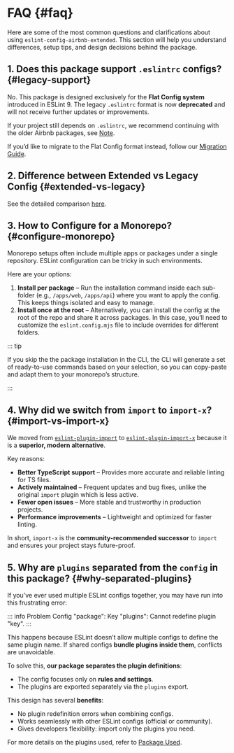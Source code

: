 # FAQ {#faq}

Here are some of the most common questions and clarifications about using `eslint-config-airbnb-extended`. This section will help you understand differences, setup tips, and design decisions behind the package.


## 1. Does this package support `.eslintrc` configs? {#legacy-support}

No. This package is designed exclusively for the **Flat Config system** introduced in ESLint 9.
The legacy `.eslintrc` format is now **deprecated** and will not receive further updates or improvements.

If your project still depends on `.eslintrc`, we recommend continuing with the older Airbnb packages, see [Note](../guide/getting-started#note).

If you’d like to migrate to the Flat Config format instead, follow our [Migration Guide](../guide/migration).

## 2. Difference between Extended vs Legacy Config {#extended-vs-legacy}

See the detailed comparison [here](./extended-vs-legacy).

## 3. How to Configure for a Monorepo? {#configure-monorepo}

Monorepo setups often include multiple apps or packages under a single repository. ESLint configuration can be tricky in such environments.

Here are your options:

1. **Install per package** – Run the installation command inside each sub-folder (e.g., `/apps/web`, `/apps/api`) where you want to apply the config. This keeps things isolated and easy to manage.
2. **Install once at the root** – Alternatively, you can install the config at the root of the repo and share it across packages. In this case, you’ll need to customize the `eslint.config.mjs` file to include overrides for different folders.

::: tip

If you skip the the package installation in the CLI, the CLI will generate a set of ready-to-use commands based on your selection, so you can copy-paste and adapt them to your monorepo’s structure.

:::

## 4. Why did we switch from `import` to `import-x`? {#import-vs-import-x}

We moved from [`eslint-plugin-import`](https://www.npmjs.com/package/eslint-plugin-import) to [`eslint-plugin-import-x`](https://www.npmjs.com/package/eslint-plugin-import-x) because it is a **superior, modern alternative**.

Key reasons:

* **Better TypeScript support** – Provides more accurate and reliable linting for TS files.
* **Actively maintained** – Frequent updates and bug fixes, unlike the original `import` plugin which is less active.
* **Fewer open issues** – More stable and trustworthy in production projects.
* **Performance improvements** – Lightweight and optimized for faster linting.

In short, `import-x` is the **community-recommended successor** to `import` and ensures your project stays future-proof.

## 5. Why are `plugins` separated from the `config` in this package? {#why-separated-plugins}

If you’ve ever used multiple ESLint configs together, you may have run into this frustrating error:

::: info Problem
Config "package": Key "plugins": Cannot redefine plugin "key".
:::

This happens because ESLint doesn’t allow multiple configs to define the same plugin name. If shared configs **bundle plugins inside them**, conflicts are unavoidable.

To solve this, **our package separates the plugin definitions**:

* The config focuses only on **rules and settings**.
* The plugins are exported separately via the `plugins` export.

This design has several **benefits**:

* No plugin redefinition errors when combining configs.
* Works seamlessly with other ESLint configs (official or community).
* Gives developers flexibility: import only the plugins you need.

For more details on the plugins used, refer to [Package Used](./package-used).
